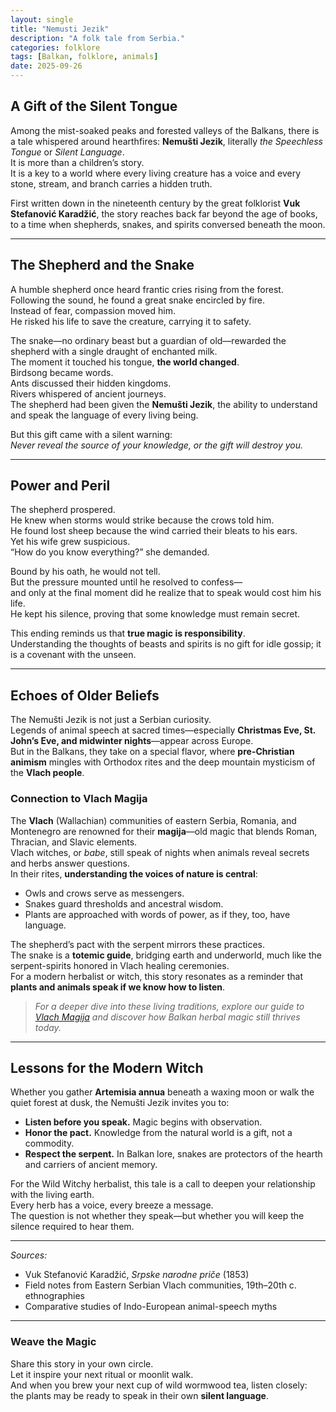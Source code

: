 ```yaml
---
layout: single
title: "Nemusti Jezik"
description: "A folk tale from Serbia."
categories: folklore
tags: [Balkan, folklore, animals]
date: 2025-09-26
---
```



## A Gift of the Silent Tongue

Among the mist-soaked peaks and forested valleys of the Balkans, there is a tale whispered around hearthfires: **Nemušti Jezik**, literally *the Speechless Tongue* or *Silent Language*.  
It is more than a children’s story.  
It is a key to a world where every living creature has a voice and every stone, stream, and branch carries a hidden truth.

First written down in the nineteenth century by the great folklorist **Vuk Stefanović Karadžić**, the story reaches back far beyond the age of books, to a time when shepherds, snakes, and spirits conversed beneath the moon.

---

## The Shepherd and the Snake

A humble shepherd once heard frantic cries rising from the forest.  
Following the sound, he found a great snake encircled by fire.  
Instead of fear, compassion moved him.  
He risked his life to save the creature, carrying it to safety.

The snake—no ordinary beast but a guardian of old—rewarded the shepherd with a single draught of enchanted milk.  
The moment it touched his tongue, **the world changed**.  
Birdsong became words.  
Ants discussed their hidden kingdoms.  
Rivers whispered of ancient journeys.  
The shepherd had been given the **Nemušti Jezik**, the ability to understand and speak the language of every living being.

But this gift came with a silent warning:  
*Never reveal the source of your knowledge, or the gift will destroy you.*

---

## Power and Peril

The shepherd prospered.  
He knew when storms would strike because the crows told him.  
He found lost sheep because the wind carried their bleats to his ears.  
Yet his wife grew suspicious.  
“How do you know everything?” she demanded.

Bound by his oath, he would not tell.  
But the pressure mounted until he resolved to confess—  
and only at the final moment did he realize that to speak would cost him his life.  
He kept his silence, proving that some knowledge must remain secret.

This ending reminds us that **true magic is responsibility**.  
Understanding the thoughts of beasts and spirits is no gift for idle gossip; it is a covenant with the unseen.

---

## Echoes of Older Beliefs

The Nemušti Jezik is not just a Serbian curiosity.  
Legends of animal speech at sacred times—especially **Christmas Eve, St. John’s Eve, and midwinter nights**—appear across Europe.  
But in the Balkans, they take on a special flavor, where **pre-Christian animism** mingles with Orthodox rites and the deep mountain mysticism of the **Vlach people**.

### Connection to Vlach Magija

The **Vlach** (Wallachian) communities of eastern Serbia, Romania, and Montenegro are renowned for their **magija**—old magic that blends Roman, Thracian, and Slavic elements.  
Vlach witches, or *babe*, still speak of nights when animals reveal secrets and herbs answer questions.  
In their rites, **understanding the voices of nature is central**:  
- Owls and crows serve as messengers.  
- Snakes guard thresholds and ancestral wisdom.  
- Plants are approached with words of power, as if they, too, have language.

The shepherd’s pact with the serpent mirrors these practices.  
The snake is a **totemic guide**, bridging earth and underworld, much like the serpent-spirits honored in Vlach healing ceremonies.  
For a modern herbalist or witch, this story resonates as a reminder that **plants and animals speak if we know how to listen**.

> *For a deeper dive into these living traditions, explore our guide to [Vlach Magija](../vlach-magija/) and discover how Balkan herbal magic still thrives today.*

---

## Lessons for the Modern Witch

Whether you gather **Artemisia annua** beneath a waxing moon or walk the quiet forest at dusk, the Nemušti Jezik invites you to:

* **Listen before you speak.** Magic begins with observation.  
* **Honor the pact.** Knowledge from the natural world is a gift, not a commodity.  
* **Respect the serpent.** In Balkan lore, snakes are protectors of the hearth and carriers of ancient memory.

For the Wild Witchy herbalist, this tale is a call to deepen your relationship with the living earth.  
Every herb has a voice, every breeze a message.  
The question is not whether they speak—but whether you will keep the silence required to hear them.

---

*Sources:*  
- Vuk Stefanović Karadžić, *Srpske narodne priče* (1853)  
- Field notes from Eastern Serbian Vlach communities, 19th–20th c. ethnographies  
- Comparative studies of Indo-European animal-speech myths

---

### Weave the Magic

Share this story in your own circle.  
Let it inspire your next ritual or moonlit walk.  
And when you brew your next cup of wild wormwood tea, listen closely:  
the plants may be ready to speak in their own **silent language**.

